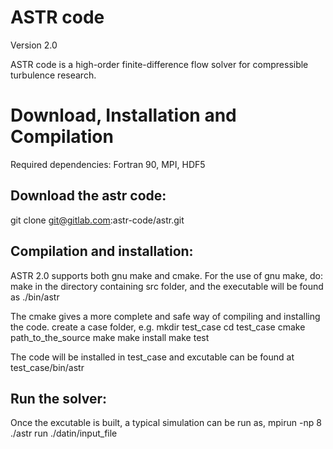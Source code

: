 # ASTR code 
Version 2.0 

ASTR code is a high-order finite-difference flow solver for compressible turbulence research.

# Download, Installation and Compilation
Required dependencies: Fortran 90, MPI, HDF5

## Download the astr code:
git clone git@gitlab.com:astr-code/astr.git

## Compilation and installation:
ASTR 2.0 supports both gnu make and cmake.
For the use of gnu make, do:
make 
in the directory containing src folder, and the executable will be found as ./bin/astr 

The cmake gives a more complete and safe way of compiling and installing the code.
create a case folder, e.g.
mkdir test_case
cd test_case
cmake path_to_the_source
make
make install
make test

The code will be installed in test_case and excutable can be found at test_case/bin/astr

## Run the solver:

Once the excutable is built, a typical simulation can be run as,
mpirun -np 8 ./astr run ./datin/input_file






